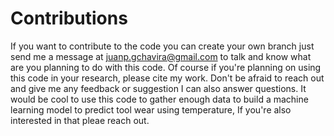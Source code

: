 # Contributions  
If you want to contribute to the code you can create your own branch just send me a message at juanp.gchavira@gmail.com to talk and know what are you planning to do with this code. Of course if you're planning on using this code in your research, please cite my work. Don't be afraid to reach out and give me any feedback or suggestion I can also answer questions. It would be cool to use this code to gather enough data to build a machine learning model to predict tool wear using temperature, If you're also interested in that pleae reach out.

